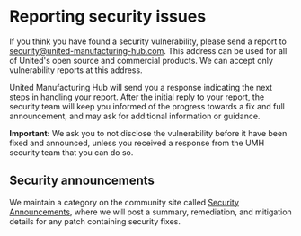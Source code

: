 # Reporting security issues

If you think you have found a security vulnerability, please send a report to [security@united-manufacturing-hub.com](mailto:security@united-manufacturing-hub.com). This address can be used for all of United's open source and commercial products. We can accept only vulnerability reports at this address.

United Manufacturing Hub will send you a response indicating the next steps in handling your report. After the initial reply to your report, the security team will keep you informed of the progress towards a fix and full announcement, and may ask for additional information or guidance.

**Important:** We ask you to not disclose the vulnerability before it have been fixed and announced, unless you received a response from the UMH security team that you can do so.

## Security announcements

We maintain a category on the community site called [Security Announcements](https://github.com/united-manufacturing-hub/united-manufacturing-hub/security/advisories), where we will post a summary, remediation, and mitigation details for any patch containing security fixes. 

